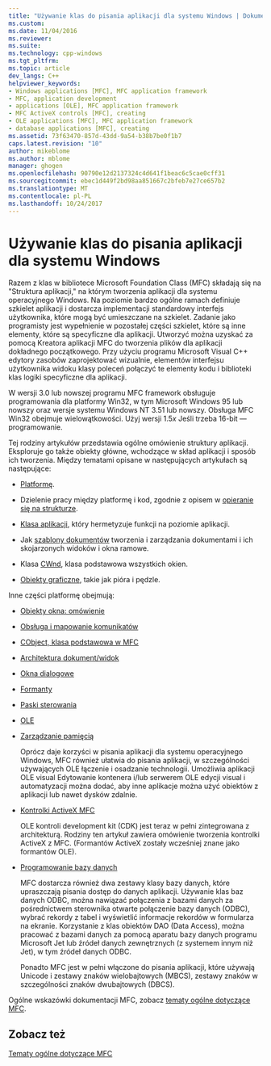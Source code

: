 ```yaml
---
title: "Używanie klas do pisania aplikacji dla systemu Windows | Dokumentacja firmy Microsoft"
ms.custom: 
ms.date: 11/04/2016
ms.reviewer: 
ms.suite: 
ms.technology: cpp-windows
ms.tgt_pltfrm: 
ms.topic: article
dev_langs: C++
helpviewer_keywords:
- Windows applications [MFC], MFC application framework
- MFC, application development
- applications [OLE], MFC application framework
- MFC ActiveX controls [MFC], creating
- OLE applications [MFC], MFC application framework
- database applications [MFC], creating
ms.assetid: 73f63470-857d-43dd-9a54-b38b7be0f1b7
caps.latest.revision: "10"
author: mikeblome
ms.author: mblome
manager: ghogen
ms.openlocfilehash: 90790e12d2137324c4d641f1beac6c5cae0cff31
ms.sourcegitcommit: ebec1d449f2bd98aa851667c2bfeb7e27ce657b2
ms.translationtype: MT
ms.contentlocale: pl-PL
ms.lasthandoff: 10/24/2017
---
```

# <a name="using-the-classes-to-write-applications-for-windows"></a>Używanie klas do pisania aplikacji dla systemu Windows
Razem z klas w bibliotece Microsoft Foundation Class (MFC) składają się na "Struktura aplikacji," na którym tworzenia aplikacji dla systemu operacyjnego Windows. Na poziomie bardzo ogólne ramach definiuje szkielet aplikacji i dostarcza implementacji standardowy interfejs użytkownika, które mogą być umieszczane na szkielet. Zadanie jako programisty jest wypełnienie w pozostałej części szkielet, które są inne elementy, które są specyficzne dla aplikacji. Utworzyć można uzyskać za pomocą Kreatora aplikacji MFC do tworzenia plików dla aplikacji dokładnego początkowego. Przy użyciu programu Microsoft Visual C++ edytory zasobów zaprojektować wizualnie, elementów interfejsu użytkownika widoku klasy poleceń połączyć te elementy kodu i biblioteki klas logiki specyficzne dla aplikacji.  
  
 W wersji 3.0 lub nowszej programu MFC framework obsługuje programowania dla platformy Win32, w tym Microsoft Windows 95 lub nowszy oraz wersje systemu Windows NT 3.51 lub nowszy. Obsługa MFC Win32 obejmuje wielowątkowości. Użyj wersji 1.5*x* Jeśli trzeba 16-bit — programowanie.  
  
 Tej rodziny artykułów przedstawia ogólne omówienie struktury aplikacji. Eksploruje go także obiekty główne, wchodzące w skład aplikacji i sposób ich tworzenia. Między tematami opisane w następujących artykułach są następujące:  
  
-   [Platformę](../mfc/framework-mfc.md).  
  
-   Dzielenie pracy między platformę i kod, zgodnie z opisem w [opieranie się na strukturze](../mfc/building-on-the-framework.md).  
  
-   [Klasa aplikacji](../mfc/cwinapp-the-application-class.md), który hermetyzuje funkcji na poziomie aplikacji.  
  
-   Jak [szablony dokumentów](../mfc/document-templates-and-the-document-view-creation-process.md) tworzenia i zarządzania dokumentami i ich skojarzonych widoków i okna ramowe.  
  
-   Klasa [CWnd](../mfc/window-objects.md), klasa podstawowa wszystkich okien.  
  
-   [Obiekty graficzne](../mfc/graphic-objects.md), takie jak pióra i pędzle.  
  
 Inne części platformę obejmują:  
  
-   [Obiekty okna: omówienie](../mfc/window-objects.md)  
  
-   [Obsługa i mapowanie komunikatów](../mfc/message-handling-and-mapping.md)  
  
-   [CObject, klasa podstawowa w MFC](../mfc/using-cobject.md)  
  
-   [Architektura dokument/widok](../mfc/document-view-architecture.md)  
  
-   [Okna dialogowe](../mfc/dialog-boxes.md)  
  
-   [Formanty](../mfc/controls-mfc.md)  
  
-   [Paski sterowania](../mfc/control-bars.md)  
  
-   [OLE](../mfc/ole-in-mfc.md)  
  
-   [Zarządzanie pamięcią](../mfc/memory-management.md)  
  
     Oprócz daje korzyści w pisania aplikacji dla systemu operacyjnego Windows, MFC również ułatwia do pisania aplikacji, w szczególności używających OLE łączenie i osadzanie technologii. Umożliwia aplikacji OLE visual Edytowanie kontenera i/lub serwerem OLE edycji visual i automatyzacji można dodać, aby inne aplikacje można użyć obiektów z aplikacji lub nawet dysków zdalnie.  
  
-   [Kontrolki ActiveX MFC](../mfc/mfc-activex-controls.md)  
  
     OLE kontroli development kit (CDK) jest teraz w pełni zintegrowana z architekturą. Rodziny ten artykuł zawiera omówienie tworzenia kontrolki ActiveX z MFC. (Formantów ActiveX zostały wcześniej znane jako formantów OLE).  
  
-   [Programowanie bazy danych](../data/data-access-programming-mfc-atl.md)  
  
     MFC dostarcza również dwa zestawy klasy bazy danych, które upraszczają pisania dostęp do danych aplikacji. Używanie klas baz danych ODBC, można nawiązać połączenia z bazami danych za pośrednictwem sterownika otwarte połączenie bazy danych (ODBC), wybrać rekordy z tabel i wyświetlić informacje rekordów w formularza na ekranie. Korzystanie z klas obiektów DAO (Data Access), można pracować z bazami danych za pomocą aparatu bazy danych programu Microsoft Jet lub źródeł danych zewnętrznych (z systemem innym niż Jet), w tym źródeł danych ODBC.  
  
     Ponadto MFC jest w pełni włączone do pisania aplikacji, które używają Unicode i zestawy znaków wielobajtowych (MBCS), zestawy znaków w szczególności znaków dwubajtowych (DBCS).  
  
 Ogólne wskazówki dokumentacji MFC, zobacz [tematy ogólne dotyczące MFC](../mfc/general-mfc-topics.md).  
  
## <a name="see-also"></a>Zobacz też  
 [Tematy ogólne dotyczące MFC](../mfc/general-mfc-topics.md)

